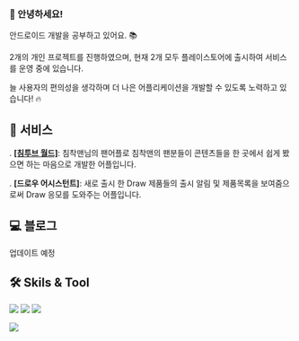 ### 👋 안녕하세요!
안드로이드 개발을 공부하고 있어요. 📚

2개의 개인 프로젝트를 진행하였으며, 현재 2개 모두 플레이스토어에 출시하여 서비스를 운영 중에 있습니다.

늘 사용자의 편의성을 생각하며 더 나은 어플리케이션을 개발할 수 있도록 노력하고 있습니다! 🔥


## 📱 서비스
. **[[침투브 월드]](https://play.google.com/store/apps/details?id=com.sghore.chimtubeworld&hl=ko-KR)**: 침착맨님의 팬어플로 침착맨의 팬분들이 콘텐츠들을 한 곳에서 쉽게 봤으면 하는 마음으로 개발한 어플입니다.
  
. **[드로우 어시스턴트]**: 새로 출시 한 Draw 제품들의 출시 알림 및 제품목록을 보여줌으로써 Draw 응모를 도와주는 어플입니다.


## 💻 블로그
업데이트 예정


## 🛠️ Skils & Tool
<img src="https://img.shields.io/badge/Kotlin-7F52FF?style=circle&logo=Kotlin&logoColor=white"/>  <img src="https://img.shields.io/badge/Android-3DDC84?style=circle&logo=Android&logoColor=white"/>  <img src="https://img.shields.io/badge/Jetpack Compose-4285F4?style=circle&logo=jetpackcompose&logoColor=white"/>


<img src="https://img.shields.io/badge/Android Studio-3DDC84?style=circle&logo=androidstudio&logoColor=white"/>



<!--
**sghoregooteitehoo03/sghoregooteitehoo03** is a ✨ _special_ ✨ repository because its `README.md` (this file) appears on your GitHub profile.

Here are some ideas to get you started:

- 🔭 I’m currently working on ...
- 🌱 I’m currently learning ...
- 👯 I’m looking to collaborate on ...
- 🤔 I’m looking for help with ...
- 💬 Ask me about ...
- 📫 How to reach me: ...
- 😄 Pronouns: ...
- ⚡ Fun fact: ...
-->
